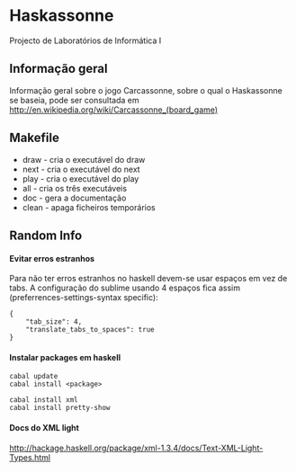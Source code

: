 Haskassonne
===========

Projecto de Laboratórios de Informática I

Informação geral
----------------

Informação geral sobre o jogo Carcassonne, sobre o qual o Haskassonne se baseia, pode ser consultada em http://en.wikipedia.org/wiki/Carcassonne_(board_game)

Makefile
--------

* draw - cria o executável do draw
* next - cria o executável do next
* play - cria o executável do play
* all - cria os três executáveis
* doc - gera a documentação
* clean - apaga ficheiros temporários

Random Info
----

#### Evitar erros estranhos

Para não ter erros estranhos no haskell devem-se usar espaços em vez de tabs.
A configuração do sublime usando 4 espaços fica assim (preferrences-settings-syntax specific):

    {
        "tab_size": 4,
        "translate_tabs_to_spaces": true
    }

#### Instalar packages em haskell

    cabal update
    cabal install <package>

    cabal install xml
    cabal install pretty-show

#### Docs do XML light

http://hackage.haskell.org/package/xml-1.3.4/docs/Text-XML-Light-Types.html